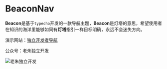 # BeaconNav

**Beacon**是基于`typecho`开发的一款导航主题，**Beacon**是灯塔的意思，希望使用者在知识的海洋里能够如同有**灯塔**指引一样目标明确，永远不会迷失方向。

演示网站：[独立开发者导航](https://nav.ilaozhu.com)

公众号：老朱独立开发

![老朱独立开发](https://cdn.jsdelivr.net/gh/ZShijun/BeaconNav/static/images/gzh.jpg)
